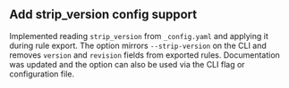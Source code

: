 ## Add strip_version config support

Implemented reading `strip_version` from `_config.yaml` and applying it during rule export. The option mirrors `--strip-version` on the CLI and removes `version` and `revision` fields from exported rules. Documentation was updated and the option can also be used via the CLI flag or configuration file.

